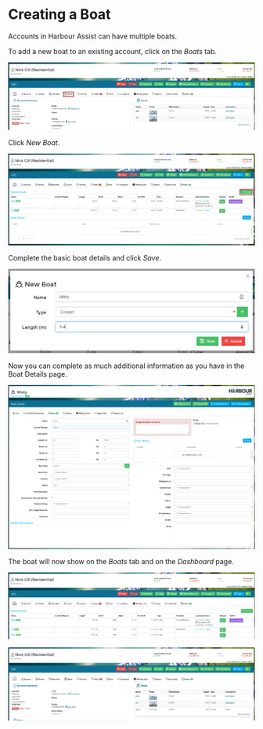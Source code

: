 # Creating a Boat

Accounts in Harbour Assist can have multiple boats.

To add a new boat to an existing account, click on the _Boats_ tab.

![image-20200515143604178](../.gitbook/assets/image-20200515143604178.png)

Click _New Boat_.

![image-20200515143731723](../.gitbook/assets/image-20200515143731723.png)

Complete the basic boat details and click _Save_.

![image-20200515144106825](../.gitbook/assets/image-20200515144106825.png)

Now you can complete as much additional information as you have in the Boat Details page.

![image-20200515145013061](../.gitbook/assets/image-20200515145013061.png)

The boat will now show on the _Boats_ tab and on the _Dashboard_ page.

![image-20200515145802109](../.gitbook/assets/image-20200515145802109.png)

![image-20200515145832430](../.gitbook/assets/image-20200515145832430.png)


